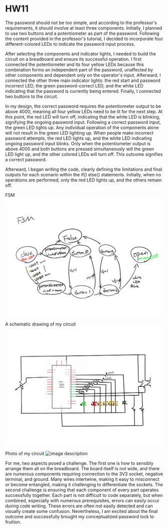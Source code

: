 # HW11
The password should not be too simple, and according to the professor's requirements, it should involve at least three components. Initially, I planned to use two buttons and a potentiometer as part of the password. Following the content provided in the professor's tutorial, I decided to incorporate four different-colored LEDs to indicate the password input process.

After selecting the components and indicator lights, I needed to build the circuit on a breadboard and ensure its successful operation. I first connected the potentiometer and its four yellow LEDs because this combination forms an independent part of the password, unaffected by other components and dependent only on the operator's input. Afterward, I connected the other three main indicator lights: the red start and password incorrect LED, the green password-correct LED, and the white LED indicating that the password is currently being entered. Finally, I connected two buttons to the circuit.

In my design, the correct password requires the potentiometer output to be above 4000, meaning all four yellow LEDs need to be lit for the next step. At this point, the red LED will turn off, indicating that the white LED is blinking, signifying the ongoing password input. Following a correct password input, the green LED lights up. Any individual operation of the components alone will not result in the green LED lighting up. When people make incorrect password attempts, the red LED lights up, and the white LED indicating ongoing password input blinks. Only when the potentiometer output is above 4000 and both buttons are pressed simultaneously will the green LED light up, and the other colored LEDs will turn off. This outcome signifies a correct password.

Afterward, I began writing the code, clearly defining the limitations and final outputs for each scenario within the if() else() statements. Initially, when no operations are performed, only the red LED lights up, and the others remain off.

FSM
![image description](./1.jpg)

A schematic drawing of my circuit
![image description](./2.jpg)

Photo of my circuit
![image description](./3.png)


For me, two aspects posed a challenge. The first one is how to sensibly arrange them all on the breadboard. The board itself is not wide, and there are numerous components requiring connection to the 3V3 socket, negative terminal, and ground. Many wires intertwine, making it easy to misconnect or become entangled, making it challenging to differentiate the sockets. The second challenge is ensuring that each component of every part operates successfully together. Each part is not difficult to code separately, but when combined, especially with numerous prerequisites, errors can easily occur during code writing. These errors are often not easily detected and can visually create some confusion. Nevertheless, I am excited about the final outcome and successfully brought my conceptualized password lock to fruition.
